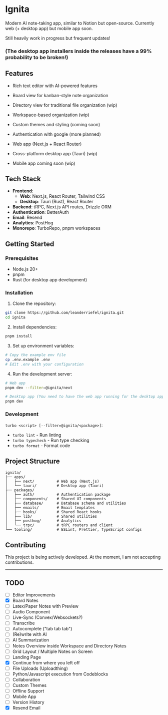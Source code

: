 # Ignita
Modern AI note-taking app, similar to Notion but open-source.
Currently web (+ desktop app) but mobile app soon.

Still heavily work in progress but frequent updates!

### (The desktop app installers inside the releases have a 99% probability to be broken!)

## Features

- Rich text editor with AI-powered features
- Board view for kanban-style note organization
- Directory view for traditional file organization (wip)
- Workspace-based organization (wip)
- Custom themes and styling (coming soon)
- Authentication with google (more planned)

- Web app (Next.js + React Router)
- Cross-platform desktop app (Tauri) (wip)
- Mobile app coming soon (wip)

## Tech Stack

- **Frontend**:
  - **Web**: Next.js, React Router, Tailwind CSS
  - **Desktop**: Tauri (Rust), React Router
- **Backend**: tRPC, Next.js API routes, Drizzle ORM
- **Authentication**: BetterAuth
- **Email**: Resend
- **Analytics**: PostHog
- **Monorepo**: TurboRepo, pnpm workspaces

## Getting Started

### Prerequisites

- Node.js 20+
- pnpm
- Rust (for desktop app development)

### Installation

1. Clone the repository:

```bash
git clone https://github.com/leanderriefel/ignita.git
cd ignita
```

2. Install dependencies:

```bash
pnpm install
```

3. Set up environment variables:

```bash
# Copy the example env file
cp .env.example .env
# Edit .env with your configuration
```

4. Run the development server:

```bash
# Web app
pnpm dev --filter=@ignita/next

# Desktop app (You need to have the web app running for the desktop app to work)
pnpm dev
```

### Development

`turbo <script> [--filter=@ignita/<package>]`:
- `turbo lint` - Run linting
- `turbo typecheck` - Run type checking
- `turbo format` - Format code


## Project Structure

```
ignita/
├── apps/
│   ├── next/          # Web app (Next.js)
│   └── tauri/         # Desktop app (Tauri)
├── packages/
│   ├── auth/          # Authentication package
│   ├── components/    # Shared UI components
│   ├── database/      # Database schema and utilities
│   ├── emails/        # Email templates
│   ├── hooks/         # Shared React hooks
│   ├── lib/           # Shared utilities
│   ├── posthog/       # Analytics
│   └── trpc/          # tRPC routers and client
└── tooling/           # ESLint, Prettier, TypeScript configs
```

## Contributing

This project is being actively developed. At the moment, I am not accepting contributions.

---

## TODO

- [ ] Editor Improvements
- [x] Board Notes
- [ ] Latex/Paper Notes with Preview
- [ ] Audio Component
- [ ] Live-Sync (Convex/Websockets?)
- [ ] Transcribe
- [ ] Autocomplete ("tab tab tab")
- [ ] (Re)write with AI
- [ ] AI Summarization
- [ ] Notes Overview inside Workspace and Directory Notes
- [ ] Grid Layout / Multiple Notes on Screen
- [ ] Landing Page
- [x] Continue from where you left off
- [ ] File Uploads (Uploadthing)
- [ ] Python/Javascript execution from Codeblocks
- [ ] Collaboration
- [ ] Custom Themes
- [ ] Offline Support
- [ ] Mobile App
- [ ] Version History
- [x] Resend Email
